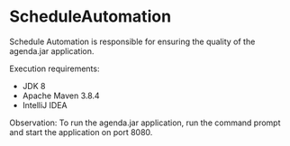 # ScheduleAutomation
Schedule Automation is responsible for ensuring the quality of the agenda.jar application.

Execution requirements:
  - JDK 8
  - Apache Maven 3.8.4
  - IntelliJ IDEA

Observation: To run the agenda.jar application, run the command prompt and start the application on port 8080.
